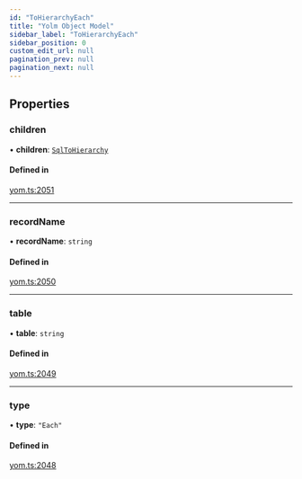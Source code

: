 ```yaml
---
id: "ToHierarchyEach"
title: "Yolm Object Model"
sidebar_label: "ToHierarchyEach"
sidebar_position: 0
custom_edit_url: null
pagination_prev: null
pagination_next: null
---
```


## Properties

### children

• **children**: [`SqlToHierarchy`](../modules.md#sqltohierarchy)

#### Defined in

[yom.ts:2051](https://github.com/yolmio/boost/blob/964b449/src/yom.ts#L2051)

___

### recordName

• **recordName**: `string`

#### Defined in

[yom.ts:2050](https://github.com/yolmio/boost/blob/964b449/src/yom.ts#L2050)

___

### table

• **table**: `string`

#### Defined in

[yom.ts:2049](https://github.com/yolmio/boost/blob/964b449/src/yom.ts#L2049)

___

### type

• **type**: ``"Each"``

#### Defined in

[yom.ts:2048](https://github.com/yolmio/boost/blob/964b449/src/yom.ts#L2048)
